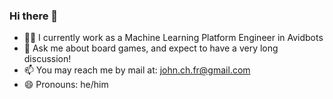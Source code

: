 ### Hi there 👋

- 🧑‍💼 I currently work as a Machine Learning Platform Engineer in Avidbots
- 💬 Ask me about board games, and expect to have a very long discussion!
- 📫 You may reach me by mail at: john.ch.fr@gmail.com
- 😄 Pronouns: he/him

<!--
**johncf/johncf** is a ✨ _special_ ✨ repository because its `README.md` (this file) appears on your GitHub profile.

Here are some ideas to get you started:

- 🔭 I’m currently working on ...
- 🌱 I’m currently learning ...
- 👯 I’m looking to collaborate on ...
- 🤔 I’m looking for help with ...
- 💬 Ask me about ...
- 📫 How to reach me: ...
- 😄 Pronouns: ...
- ⚡ Fun fact: ...
-->
